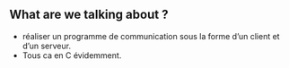 ## What are we talking about ?
- réaliser un programme de communication sous la forme d’un client et
d’un serveur.
- Tous ca en C évidemment.
